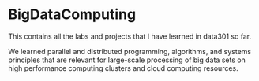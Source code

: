 # BigDataComputing

This contains all the labs and projects that I have learned in data301 so far. 

We learned parallel and distributed programming, algorithms, and systems principles that are relevant for large-scale processing of big data sets on high performance computing clusters and cloud computing resources.
